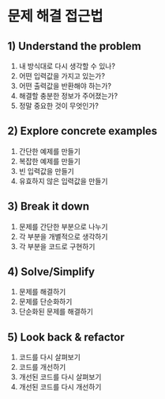 # 문제 해결 접근법

## 1) Understand the problem

1. 내 방식대로 다시 생각할 수 있나?
2. 어떤 입력값을 가지고 있는가?
3. 어떤 출력값을 반환해야 하는가?
4. 해결할 충분한 정보가 주어졌는가?
5. 정말 중요한 것이 무엇인가?

## 2) Explore concrete examples

1. 간단한 예제를 만들기
2. 복잡한 예제를 만들기
3. 빈 입력값을 만들기
4. 유효하지 않은 입력값을 만들기

## 3) Break it down

1. 문제를 간단한 부분으로 나누기
2. 각 부분을 개별적으로 생각하기
3. 각 부분을 코드로 구현하기

## 4) Solve/Simplify

1. 문제를 해결하기
2. 문제를 단순화하기
3. 단순화된 문제를 해결하기

## 5) Look back & refactor

1. 코드를 다시 살펴보기
2. 코드를 개선하기
3. 개선된 코드를 다시 살펴보기
4. 개선된 코드를 다시 개선하기
